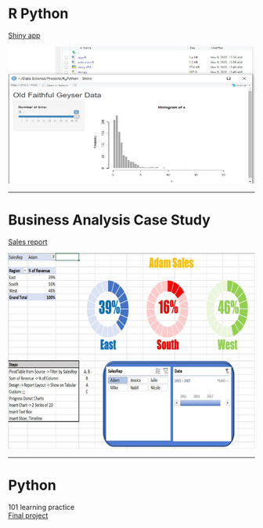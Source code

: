 # R Python 
[Shiny app](https://github.com/ankur715/python_R_businessanalytics/tree/master/R_python)
<p align="left">
  <img width="600" height="280" src="https://github.com/ankur715/Python_R_BusinessAnalytics/blob/master/R_python/shiny_dist.JPG"> 
</p>

---
# Business Analysis Case Study
[Sales report](https://github.com/ankur715/python_R_businessanalytics/tree/master/business_analytics)
<p align="left">
  <img width="800" height="400" src="https://github.com/ankur715/Python_R_BusinessAnalytics/blob/master/business_analytics/report.JPG"> 
</p>

---
# Python
101 learning practice  
[Final project](https://github.com/ankur715/web/tree/master/hiring)
